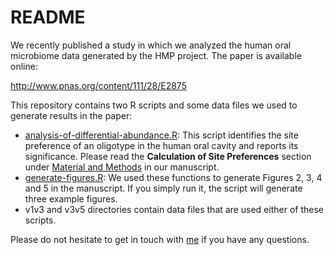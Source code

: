 README
===================

We recently published a study in which we analyzed the human oral microbiome data generated by the HMP project. The paper is available online:

http://www.pnas.org/content/111/28/E2875

This repository contains two R scripts and some data files we used to generate results in the paper:

- [analysis-of-differential-abundance.R](https://github.com/meren/hmp-oral-microbiota/blob/master/analysis-of-differential-abundance.R): This script identifies the site preference of an oligotype in the human oral cavity and reports its significance. Please read the __Calculation of Site Preferences__ section under [Material and Methods](http://www.pnas.org/content/111/28/E2875.full#sec-18) in our manuscript.
- [generate-figures.R](https://github.com/meren/hmp-oral-microbiota/blob/master/generate-figures.R): We used these functions to generate Figures 2, 3, 4 and 5 in the manuscript. If you simply run it, the script will generate three example figures.
- v1v3 and v3v5 directories contain data files that are used either of these scripts.



Please do not hesitate to get in touch with [me](http://meren.org) if you have any questions.
